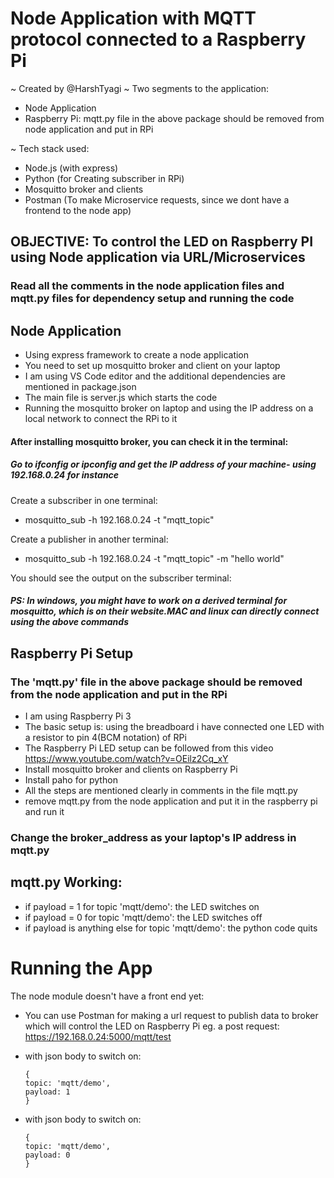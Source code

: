 # Node Application with MQTT protocol connected to a Raspberry Pi

~ Created by @HarshTyagi
~ Two segments to the application:
- Node Application
- Raspberry Pi: mqtt.py file in the above package should be removed from node application and put in RPi

~ Tech stack used:
- Node.js (with express)
- Python (for Creating subscriber in RPi)
- Mosquitto broker and clients
- Postman (To make Microservice requests, since we dont have a frontend to the node app)

## OBJECTIVE: To control the LED on Raspberry PI using Node application via URL/Microservices

### Read all the comments in the node application files and mqtt.py files for dependency setup and running the code

## Node Application

- Using express framework to create a node application
- You need to set up mosquitto broker and client on your laptop
- I am using VS Code editor and the additional dependencies are mentioned in package.json
- The main file is server.js which starts the code
- Running the mosquitto broker on laptop and using the IP address on a local network to connect the RPi to it

#### After installing mosquitto broker, you can check it in the terminal:

##### Go to ifconfig or ipconfig and get the IP address of your machine- using 192.168.0.24 for instance

Create a subscriber in one terminal:
- mosquitto_sub -h 192.168.0.24 -t "mqtt_topic"

Create a publisher in another terminal:
- mosquitto_sub -h 192.168.0.24 -t "mqtt_topic" -m "hello world"

You should see the output on the subscriber terminal:

##### PS: In windows, you might have to work on a derived terminal for mosquitto, which is on their website.MAC and linux can directly connect using the above commands

## Raspberry Pi Setup

### The 'mqtt.py' file in the above package should be removed from the node application and put in the RPi

- I am using Raspberry Pi 3
- The basic setup is: using the breadboard i have connected one LED with a resistor to pin 4(BCM notation) of RPi
- The Raspberry Pi LED setup can be followed from this video https://www.youtube.com/watch?v=OEilz2Cq_xY
- Install mosquitto broker and clients on Raspberry Pi
- Install paho for python 
- All the steps are mentioned clearly in comments in the file mqtt.py 
- remove mqtt.py from the node application and put it in the raspberry pi and run it

### Change the broker_address as your laptop's IP address in mqtt.py

## mqtt.py Working:
- if payload = 1 for topic 'mqtt/demo': the LED switches on
- if payload = 0 for topic 'mqtt/demo': the LED switches off
- if payload is anything else for topic 'mqtt/demo': the python code quits
# Running the App

The node module doesn't have a front end yet:

- You can use Postman for making a url request to publish data to broker which will control the LED on Raspberry Pi
eg. a post request:
https://192.168.0.24:5000/mqtt/test

- with json body to switch on:

      {
      topic: 'mqtt/demo',
      payload: 1
      }

- with json body to switch on:

      {
      topic: 'mqtt/demo',
      payload: 0
      }

